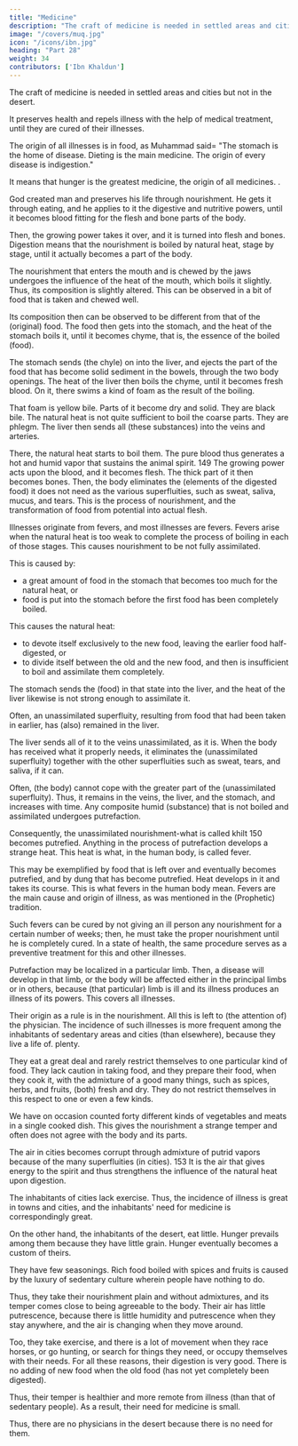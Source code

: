```yaml
---
title: "Medicine"
description: "The craft of medicine is needed in settled areas and cities but not in the desert"
image: "/covers/muq.jpg"
icon: "/icons/ibn.jpg"
heading: "Part 28"
weight: 34
contributors: ['Ibn Khaldun']
---
```




The craft of medicine is needed in settled areas and cities but not in the desert.

<!-- This craft is necessary in towns and cities because of its recognized usefulness.  -->

It preserves health and repels illness with the help of medical treatment, until they are cured of their illnesses.

The origin of all illnesses is in food, as Muhammad said<!--  in the comprehensive tradition on medicine, that is reported among physicians but suspected by the religious scholars. 147 He said -->= "The stomach is the home of disease. Dieting is the main medicine. The origin of every disease is indigestion." 

<!-- The statement "The stomach is the home of disease," is obvious. The statement= "Dieting is the main medicine," is to be understood in the sense that himyah "dieting" means "going hungry," since hunger means refraining (ihtima') from food. -->

It means that hunger is the greatest medicine, the origin of all medicines. <!-- The statement= "The origin of every disease is indigestion," is to be understood in the sense that baradah "indigestion" is the addition of new food to the food already in the stomach before it has been digested -->.

<!-- The statement lends itself to) the following comment. --> 

God created man and preserves his life through nourishment. He gets it through eating, and he applies to it the digestive and nutritive powers, until it becomes blood fitting for the flesh and bone parts of the body. 

Then, the growing power takes it over, and it is turned into flesh and bones. Digestion means that the nourishment is boiled by natural heat, stage by stage, until it actually becomes a part of the body. 

The nourishment that enters the mouth and is chewed by the jaws undergoes the influence of the heat of the mouth, which boils it slightly. Thus, its composition is slightly altered. This can be observed in a bit of food that is taken and chewed well. 

Its composition then can be observed to be different from that of the (original) food. The food then gets into the stomach, and the heat of the stomach boils it, until it becomes chyme, that is, the essence of the boiled (food). 

The stomach sends (the chyle) on into the liver, and ejects the part of the food that has become solid sediment in the bowels, through the two body openings. The heat of the liver then boils the chyme, until it becomes fresh blood. On it, there swims a kind of foam as the result of the boiling. 

That foam is yellow bile. Parts of it become dry and solid. They are black bile. The natural heat is not quite sufficient to boil the coarse parts. They are phlegm. The liver then sends all (these substances) into the veins and arteries. 

There, the natural heat starts to boil them. The pure blood thus generates a hot and humid vapor that sustains the animal spirit. 149 The growing power acts upon the blood, and it becomes flesh. The thick part of it then becomes bones. Then,
the body eliminates the (elements of the digested food) it does not need as the various superfluities, such as sweat, saliva, mucus, and tears. This is the process of nourishment, and the transformation of food from potential into actual flesh. 

Illnesses originate from fevers, and most illnesses are fevers. Fevers arise when the natural heat is too weak to complete the process of boiling in each of those stages. This causes nourishment to be not fully assimilated. 

This is caused by:
- a great amount of food in the stomach that becomes too much for the natural heat, or
- food is put into the stomach before the first food has been completely boiled. 

This causes the natural heat:
- to devote itself exclusively to the new food, leaving the earlier food half-digested, or
- to divide itself between the old and the new food, and then is insufficient to boil and assimilate them completely. 

The stomach sends the (food) in that state into the liver, and the heat of the liver likewise is not strong enough to assimilate it. 

Often, an unassimilated superfluity, resulting from food that had been taken in earlier, has (also) remained in the liver. 

The liver sends all of it to the veins unassimilated, as it is. When the body has received what it properly needs, it
eliminates the (unassimilated superfluity) together with the other superfluities such as sweat, tears, and saliva, if it can.

Often, (the body) cannot cope with the greater part of the (unassimilated superfluity). Thus, it remains in the veins, the liver, and the stomach, and increases with time. Any composite humid (substance) that is not boiled and assimilated undergoes putrefaction. 

Consequently, the unassimilated nourishment-what is called khilt 150 becomes putrefied. Anything in the process of putrefaction develops a strange heat. This heat is what, in the human body, is called fever.

This may be exemplified by food that is left over and eventually becomes putrefied, and by dung that has become putrefied. Heat develops in it and takes its course. This is what fevers in the human body mean. Fevers are the main cause and origin of illness, as was mentioned in the (Prophetic) tradition.

Such fevers can be cured by not giving an ill person any nourishment for a certain number of weeks; then, he must take the proper nourishment until he is completely cured. In a state of health, the same procedure serves as a preventive treatment for this and other illnesses.

Putrefaction may be localized in a particular limb. Then, a disease will develop in that limb, or the body will be affected either in the principal limbs or in others, because (that particular) limb is ill and its illness produces an illness of its powers. This covers all illnesses. 

Their origin as a rule is in the nourishment. All this is left to (the attention of) the physician. The incidence of such illnesses is more frequent among the inhabitants of sedentary areas and cities (than elsewhere), because they live a life of. plenty. 

They eat a great deal and rarely restrict themselves to one particular kind of food. They lack caution in taking food, and they prepare their food, when they cook it, with the admixture of a good many things, such as spices, herbs, and fruits, (both) fresh and dry. They do not restrict themselves in this respect to one or even a few kinds. 

We have on occasion counted forty different kinds of vegetables and meats in a single cooked dish. This gives the nourishment a strange temper and often does not agree with the body and its parts.

The air in cities becomes corrupt through admixture of putrid vapors because of the many superfluities (in cities). 153 It is the air that gives energy to the spirit and thus strengthens the influence of the natural heat upon digestion.

The inhabitants of cities lack exercise. <!-- As a rule, they rest and remain quiet. Exercise has no part in their (life) and has no influence upon them. --> Thus, the incidence of illness is great in towns and cities, and the inhabitants' need for medicine is correspondingly great.

On the other hand, the inhabitants of the desert, eat little. Hunger prevails among them because they have little grain. Hunger eventually becomes a custom of theirs.<!--  which is often thought to be something natural to them because it is so lasting. --> 

They have few seasonings. Rich food boiled with spices and fruits is caused by the luxury of sedentary culture wherein people have nothing to do. 

Thus, they take their nourishment plain and without admixtures, and its temper comes close to being agreeable to the body. Their air has little putrescence, because there is little humidity and putrescence when they stay anywhere, and the air is changing when they move around. 

Too, they take exercise, and there is a lot of movement when they race horses, or go hunting, or search for things they need, or occupy themselves with their needs. For all these reasons, their digestion is very good. There is no adding of new food when the old food (has not yet completely been digested). 

Thus, their temper is healthier and more remote from illness (than that of sedentary people). As a result, their need for medicine is small. 

Thus, there are no physicians in the desert because there is no need for them. <!--  The only reason for this
is the lack of need for them, because if physicians were needed in the desert they would be there. There would then be a livelihood for them to lead them to settle there. -->


